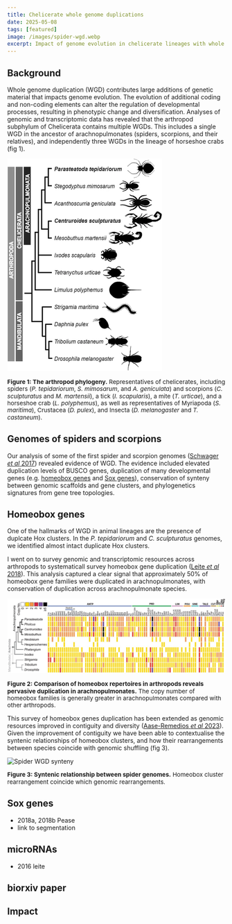 ```yaml
---
title: Chelicerate whole genome duplications
date: 2025-05-08
tags: [featured]
image: /images/spider-wgd.webp
excerpt: Impact of genome evolution in chelicerate lineages with whole genome duplication
---
```


## Background

Whole genome duplication (WGD) contributes large additions of genetic material that impacts genome evolution. The evolution of additional coding and non-coding elements can alter the regulation of developmental processes, resulting in phenotypic change and diversification. Analyses of genomic and transcriptomic data has revealed that the arthropod subphylum of Chelicerata contains multiple WGDs. This includes a single WGD in the ancestor of arachnopulmonates (spiders, scorpions, and their relatives), and independently three WGDs in the lineage of horseshoe crabs (fig 1).

![Chelicerate phylogeny](/images/chelicerate-phy.webp)
<p style="text-align:left; font-size: 0.85rem; line-height: 1.2;"><b>Figure 1: The arthropod phylogeny.</b> Representatives of chelicerates, including spiders (<i>P. tepidariorum</i>, <i>S. mimosarum</i>, and <i>A. geniculata</i>) and scorpions (<i>C. sculpturatus</i> and <i>M. martensii</i>), a tick (<i>I. scapularis</i>), a mite (<i>T. urticae</i>), and a horseshoe crab (<i>L. polyphemus</i>), as well as representatives of Myriapoda (<i>S. maritima</i>), Crustacea (<i>D. pulex</i>), and Insecta (<i>D. melanogaster</i> and <i>T. castaneum</i>).</p>

## Genomes of spiders and scorpions
Our analysis of some of the first spider and scorpion genomes ([Schwager <i>et al</i> 2017](https://bmcbiol.biomedcentral.com/articles/10.1186/s12915-017-0399-x)) revealed evidence of WGD. The evidence included elevated duplication levels of BUSCO genes, duplication of many developmental genes (e.g. [homeobox genes](/_posts/spider-wgd#homeobox-genes) and [Sox genes](_posts/spider-wgd#sox-genes)), conservation of synteny between genomic scaffolds and gene clusters, and phylogenetics signatures from gene tree topologies.

## Homeobox genes
One of the hallmarks of WGD in animal lineages are the presence of duplcate Hox clusters. In the <i>P. tepidariorum</i> and <i>C. sculpturatus</i> genomes, we identified almost intact duplicate Hox clusters.

I went on to survey genomic and transcriptomic resources across arthropods to systematicall survey homeobox gene duplication ([Leite <i>et al</i> 2018](https://academic.oup.com/mbe/article/35/9/2240/5040134)). This analysis captured a clear signal that approximately 50% of homeobox gene families were duplicated in arachnopulmonates, with conservation of duplication across arachnopulmonate species.

![Arthropod homeobox genes](/images/spider-homeobox.webp)
<p style="text-align:left; font-size: 0.85rem; line-height: 1.2;"><b>Figure 2: Comparison of homeobox repertoires in arthropods reveals pervasive duplication in arachnopulmonates.</b> The copy number of homeobox families is generally greater in arachnopulmonates compared with other arthropods.</p>

This survey of homeobox genes duplication has been extended as genomic resources improved in contiguity and diversity ([Aase-Remedios <i>et al</i> 2023](https://academic.oup.com/mbe/article/40/12/msad239/7341927)). Given the improvement of contiguity we have been able to contextualise the syntenic relationships of homeobox clusters, and how their rearrangements between species coincide with genomic shuffling (fig 3).

![Spider WGD synteny](/images/spider-wdg-full.webp)
<p style="text-align:left; font-size: 0.85rem; line-height: 1.2;"><b>Figure 3: Syntenic relationship between spider genomes.</b> Homeobox cluster rearrangement coincide which genomic rearrangements.</p>

## Sox genes
- 2018a, 2018b Pease
- link to segmentation

## microRNAs
- 2016 leite

## biorxiv paper

## Impact